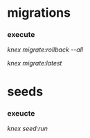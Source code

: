 # migrations

### execute
*knex migrate:rollback --all*

*knex migrate:latest*

# seeds
### exeucte
*knex seed:run*
